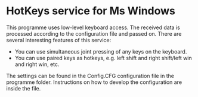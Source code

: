 # HotKeys service for Ms Windows
This programme uses low-level keyboard access. The received data is processed according to the configuration file and passed on. There are several interesting features of this service: 
- You can use simultaneous joint pressing of any keys on the keyboard. 
- You can use paired keys as hotkeys, e.g. left shift and right shift/left win and right win, etc.

The settings can be found in the Config.CFG configuration file in the programme folder. Instructions on how to develop the configuration are inside the file.
